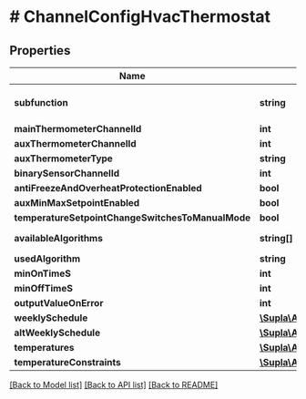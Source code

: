 # # ChannelConfigHvacThermostat

## Properties

Name | Type | Description | Notes
------------ | ------------- | ------------- | -------------
**subfunction** | **string** | Only for the &#x60;HVAC_THERMOSTAT&#x60; function. | [optional]
**mainThermometerChannelId** | **int** |  | [optional]
**auxThermometerChannelId** | **int** |  | [optional]
**auxThermometerType** | **string** |  | [optional]
**binarySensorChannelId** | **int** |  | [optional]
**antiFreezeAndOverheatProtectionEnabled** | **bool** |  | [optional]
**auxMinMaxSetpointEnabled** | **bool** |  | [optional]
**temperatureSetpointChangeSwitchesToManualMode** | **bool** |  | [optional]
**availableAlgorithms** | **string[]** |  | [optional] [readonly]
**usedAlgorithm** | **string** |  | [optional]
**minOnTimeS** | **int** |  | [optional]
**minOffTimeS** | **int** |  | [optional]
**outputValueOnError** | **int** |  | [optional]
**weeklySchedule** | [**\Supla\ApiClient\Model\ChannelConfigHvacThermostatSchedule**](ChannelConfigHvacThermostatSchedule.md) |  | [optional]
**altWeeklySchedule** | [**\Supla\ApiClient\Model\ChannelConfigHvacThermostatSchedule**](ChannelConfigHvacThermostatSchedule.md) |  | [optional]
**temperatures** | [**\Supla\ApiClient\Model\ChannelConfigHvacThermostatTemperatures**](ChannelConfigHvacThermostatTemperatures.md) |  | [optional]
**temperatureConstraints** | [**\Supla\ApiClient\Model\ChannelConfigHvacThermostatTemperatureConstraints**](ChannelConfigHvacThermostatTemperatureConstraints.md) |  | [optional]

[[Back to Model list]](../../README.md#models) [[Back to API list]](../../README.md#endpoints) [[Back to README]](../../README.md)
